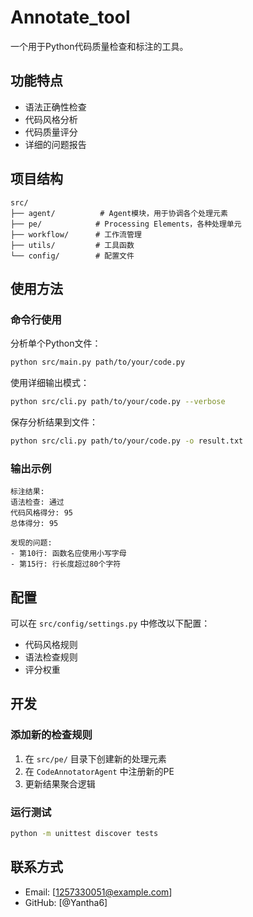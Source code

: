 # Annotate_tool

一个用于Python代码质量检查和标注的工具。

## 功能特点

- 语法正确性检查
- 代码风格分析
- 代码质量评分
- 详细的问题报告

## 项目结构

```plaintext
src/
├── agent/          # Agent模块，用于协调各个处理元素
├── pe/            # Processing Elements，各种处理单元
├── workflow/      # 工作流管理
├── utils/         # 工具函数
└── config/        # 配置文件
```

## 使用方法

### 命令行使用

分析单个Python文件：
```bash
python src/main.py path/to/your/code.py
```

使用详细输出模式：
```bash
python src/cli.py path/to/your/code.py --verbose
```

保存分析结果到文件：
```bash
python src/cli.py path/to/your/code.py -o result.txt
```

### 输出示例

```
标注结果:
语法检查: 通过
代码风格得分: 95
总体得分: 95

发现的问题:
- 第10行: 函数名应使用小写字母
- 第15行: 行长度超过80个字符
```

## 配置

可以在 `src/config/settings.py` 中修改以下配置：

- 代码风格规则
- 语法检查规则
- 评分权重

## 开发

### 添加新的检查规则

1. 在 `src/pe/` 目录下创建新的处理元素
2. 在 `CodeAnnotatorAgent` 中注册新的PE
3. 更新结果聚合逻辑

### 运行测试

```bash
python -m unittest discover tests
```

## 联系方式

- Email: [1257330051@example.com]
- GitHub: [@Yantha6]